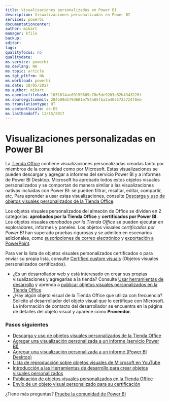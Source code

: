 ```yaml
---
title: Visualizaciones personalizadas en Power BI
description: Visualizaciones personalizadas en Power BI
services: powerbi
documentationcenter: 
author: mihart
manager: kfile
backup: 
editor: 
tags: 
qualityfocus: no
qualitydate: 
ms.service: powerbi
ms.devlang: NA
ms.topic: article
ms.tgt_pltfrm: NA
ms.workload: powerbi
ms.date: 10/05/2017
ms.author: mihart
ms.openlocfilehash: 1631014ae89199609c78e5de9263e82b4343220f
ms.sourcegitcommit: 284b09d579d601e754a05fba2a4025723724f8eb
ms.translationtype: HT
ms.contentlocale: es-ES
ms.lasthandoff: 11/15/2017
---
```

# <a name="custom-visualizations-in-power-bi"></a>Visualizaciones personalizadas en Power BI
La [Tienda Office](https://appsource.microsoft.com/marketplace/apps?product=power-bi-visuals) contiene visualizaciones personalizadas creadas tanto por miembros de la comunidad como por Microsoft. Estas visualizaciones se pueden descargar y agregar a informes del servicio Power BI y a informes de Power BI Desktop. Microsoft ha aprobado todos estos objetos visuales personalizados y se comportan de manera similar a las visualizaciones nativas incluidas con Power BI: se pueden filtrar, resaltar, editar, compartir, etc. Para aprender a usar estas visualizaciones, consulte [Descarga y uso de objetos visuales personalizados de la Tienda Office](service-custom-visuals-office-store.md).

Los objetos visuales personalizados del almacén de Office se dividen en 2 categorías: **aprobados por la Tienda Office** y **certificados por Power BI**. Los objetos visuales *aprobados por la Tienda Office* se pueden ejecutar en exploradores, informes y paneles.  Los objetos visuales *certificados por Power BI* han superado pruebas rigurosas y se admiten en escenarios adicionales, como [suscripciones de correo electrónico](service-report-subscribe.md) y [exportación a PowerPoint](service-publish-to-powerpoint.md).

Para ver la lista de objetos visuales personalizados certificados o para enviar su propia lista, consulte [Certified custom visuals](power-bi-custom-visuals-certified.md) (Objetos visuales personalizados certificados).

* ¿Es un desarrollador web y está interesado en crear sus propias visualizaciones y agregarlas a la tienda?  Consulte [Usar herramientas de desarrollo](service-custom-visuals-getting-started-with-developer-tools.md) y aprenda a [publicar objetos visuales personalizados en la Tienda Office](https://appsource.microsoft.com/marketplace/apps?product=power-bi-visuals).
* ¿Hay algún objeto visual de la Tienda Office que utiliza con frecuencia? Solicite al desarrollador del objeto visual que lo certifique con Microsoft.  La información de contacto del desarrollador se encuentra en la página de detalles del objeto visual y aparece como **Proveedor**.

### <a name="next-steps"></a>Pasos siguientes
* [Descarga y uso de objetos visuales personalizados de la Tienda Office](service-custom-visuals-office-store.md)
* [Agregar una visualización personalizada a un informe (servicio Power BI)](power-bi-report-add-custom-visual.md)
* [Agregar una visualización personalizada a un informe (Power BI Desktop)](power-bi-custom-visuals-use.md)
* [Lista de reproducción sobre objetos visuales de Microsoft en YouTube](https://www.youtube.com/playlist?list=PL1N57mwBHtN1vIjfvuBIzZllrmKo-Vz6x)  
* [Introducción a las Herramientas de desarrollo para crear objetos visuales personalizados](service-custom-visuals-getting-started-with-developer-tools.md)
* [Publicación de objetos visuales personalizados en la Tienda Office](developer/office-store.md)  
* [Envío de un objeto visual personalizado para su certificación](power-bi-custom-visuals-certified.md)

¿Tiene más preguntas? [Pruebe la comunidad de Power BI](http://community.powerbi.com/)

